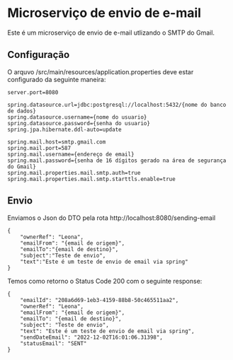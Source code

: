 # Microserviço de envio de e-mail
Este é um microserviço de envio de e-mail utlizando o SMTP do Gmail.

## Configuração
O arquvo /src/main/resources/application.properties deve estar configurado da seguinte maneira:
```
server.port=8080

spring.datasource.url=jdbc:postgresql://localhost:5432/{nome do banco de dados}
spring.datasource.username={nome do usuario}
spring.datasource.password={senha do usuario}
spring.jpa.hibernate.ddl-auto=update

spring.mail.host=smtp.gmail.com
spring.mail.port=587
spring.mail.username={endereço de email}
spring.mail.password={senha de 16 dígitos gerado na área de segurança do Gmail}
spring.mail.properties.mail.smtp.auth=true
spring.mail.properties.mail.smtp.starttls.enable=true
```

## Envio
Enviamos o Json do DTO pela rota http://localhost:8080/sending-email
```
{
	"ownerRef": "Leona",
	"emailFrom": "{email de origem}",
	"emailTo":"{email de destino}",
	"subject":"Teste de envio",
	"text":"Este é um teste de envio de email via spring"
}
```

Temos como retorno o Status Code 200 com o seguinte response:
```
{
	"emailId": "208a6d69-1eb3-4159-88b8-50c465511aa2",
	"ownerRef": "Leona",
	"emailFrom": "{email de origem}",
	"emailTo": "{email de destino}",
	"subject": "Teste de envio",
	"text": "Este é um teste de envio de email via spring",
	"sendDateEmail": "2022-12-02T16:01:06.31398",
	"statusEmail": "SENT"
}
```
